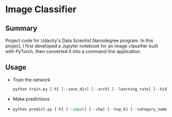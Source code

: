 # Image Classifier

## Summary

Project code for Udacity's Data Scientist Nanodegree program. In this project, I first developed a Jupyter notebook for an image classifier built with PyTorch, then converted it into a command line application.

## Usage

- Train the network

  ```python
  python train.py [-h] [--save_dir] [--arch] [--learning_rate] [--hidden_units] [--epochs] [--gpu]
  ```

  

- Make predictions

- ```python
  python predict.py [-h] [--input] [--chp] [--top_k] [--category_names] [--gpu]
  ```

  

